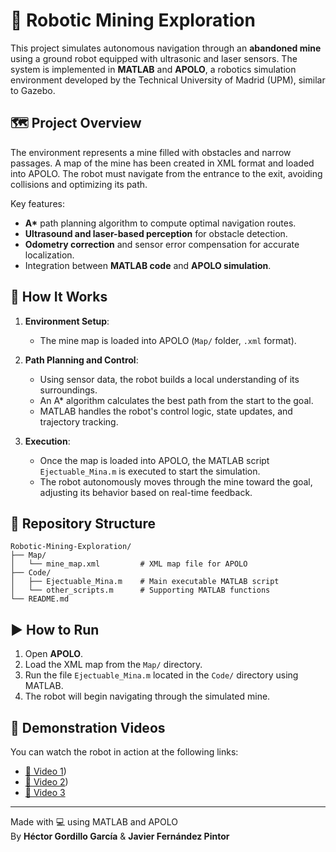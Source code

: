# 🤖 Robotic Mining Exploration

This project simulates autonomous navigation through an **abandoned mine** using a ground robot equipped with ultrasonic and laser sensors. The system is implemented in **MATLAB** and **APOLO**, a robotics simulation environment developed by the Technical University of Madrid (UPM), similar to Gazebo.

## 🗺️ Project Overview

The environment represents a mine filled with obstacles and narrow passages. A map of the mine has been created in XML format and loaded into APOLO. The robot must navigate from the entrance to the exit, avoiding collisions and optimizing its path.

Key features:
- **A\*** path planning algorithm to compute optimal navigation routes.
- **Ultrasound and laser-based perception** for obstacle detection.
- **Odometry correction** and sensor error compensation for accurate localization.
- Integration between **MATLAB code** and **APOLO simulation**.

## 🧠 How It Works

1. **Environment Setup**:
   - The mine map is loaded into APOLO (`Map/` folder, `.xml` format).

2. **Path Planning and Control**:
   - Using sensor data, the robot builds a local understanding of its surroundings.
   - An A\* algorithm calculates the best path from the start to the goal.
   - MATLAB handles the robot's control logic, state updates, and trajectory tracking.

3. **Execution**:
   - Once the map is loaded into APOLO, the MATLAB script `Ejectuable_Mina.m` is executed to start the simulation.
   - The robot autonomously moves through the mine toward the goal, adjusting its behavior based on real-time feedback.

## 📁 Repository Structure

```
Robotic-Mining-Exploration/
├── Map/
│   └── mine_map.xml         # XML map file for APOLO
├── Code/
│   ├── Ejectuable_Mina.m    # Main executable MATLAB script
│   └── other_scripts.m      # Supporting MATLAB functions
└── README.md
```

## ▶️ How to Run

1. Open **APOLO**.
2. Load the XML map from the `Map/` directory.
3. Run the file `Ejectuable_Mina.m` located in the `Code/` directory using MATLAB.
4. The robot will begin navigating through the simulated mine.

## 🎥 Demonstration Videos

You can watch the robot in action at the following links:

- [🔗 Video 1](https://www.youtube.com/watch?v=ThW9-Oaerkg))
- [🔗 Video 2](https://www.youtube.com/watch?v=Gasc9nnEPzw))
- [🔗 Video 3](https://www.youtube.com/watch?v=q--AdVs8ZvI)

---

Made with 💻 using MATLAB and APOLO  
By **Héctor Gordillo García** & **Javier Fernández Pintor**
